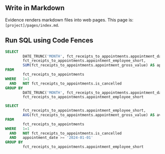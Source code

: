 <BarChart
  data={appointment_gross_value_by_employee_by_month}
  y=appointment_gross_value
  x=appointment_month
  series=appointment_employee_short
  type=stacked
  yFmt=euro2decimal
  title = "Therapiewert pro Monat pro Mitarbeiterin"
/>

## Write in Markdown

Evidence renders markdown files into web pages. This page is:
`[project]/pages/index.md`.

## Run SQL using Code Fences

```sql appointment_gross_value_by_employee_by_month
SELECT
        DATE_TRUNC('MONTH', fct_receipts_to_appointments.appointment_date) AS appointment_month,
        fct_receipts_to_appointments.appointment_employee_short,
        SUM(fct_receipts_to_appointments.appointment_gross_value) AS appointment_gross_value
FROM
        fct_receipts_to_appointments
WHERE   1=1
  AND   NOT fct_receipts_to_appointments.is_cancelled
GROUP BY
        DATE_TRUNC('MONTH', fct_receipts_to_appointments.appointment_date),
        fct_receipts_to_appointments.appointment_employee_short
```


<BarChart 
    data={average_appointment_gross_value_by_employee_by_month} 
    swapXY=true 
    x=appointment_employee_short 
    y=average_appointment_gross_value 
    series=appointment_employee_short 
    xType=category 
    yFmt=euro2decimal
    sort=true
/>

```sql average_appointment_gross_value_by_employee_by_month
SELECT
        fct_receipts_to_appointments.appointment_employee_short,
        AVG(fct_receipts_to_appointments.appointment_gross_value) AS average_appointment_gross_value
FROM
        fct_receipts_to_appointments
WHERE   1=1
  AND   NOT fct_receipts_to_appointments.is_cancelled
  AND   appointment_date >= '2024-01-01'
GROUP BY
        fct_receipts_to_appointments.appointment_employee_short
```
